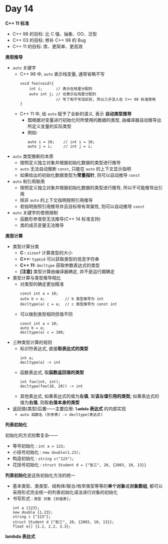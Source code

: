 # Day 14

**C++ 11 标准**
- C++ 98 的目标: 比 C 强、抽象、OO、泛型
- C++ 03 的目标: 修补 C++ 98 的 Bug 
- C++ 11 的目标: 库、更简单、更高效

**类型推导**
- `auto` 关键字
    - C++ 98 中, `auto` 表示栈变量, 通常省略不写
        ```
        void foo(void){
            int i;      // 表示在栈里分配的
            auto int j; // 也表示在栈里分配的
                        // 写了和不写没区别, 所以几乎没人在 C++ 98 标准使用
        }
        ```
    - C++ 11 中, 给 `auto` 赋予了全新的语义, 表示 **自动类型推导**
        - 既根据对变量进行初始化时所使用的数据的类型, 由编译器自动推导出所定义变量的实际类型
        - 例如:
            ```
            auto i = 10;    // int i = 10;
            auto j = i;     // int j = i;
            ```
- `auto` 类型推断的本质
    - 按照定义独立对象并根据初始化数据的类型进行推导
    - `auto` 无法自动推断 `const`, 只能在 `auto` 的上下文显示指明
    - 如果给出的初始化数据类型为**常量指针**, 则可以自动推导 `const`
- `auto` 和引用联用
    - 按照定义独立对象并根据初始化数据的类型进行推导, 所以不可能推导出引用
    - 除非 `auto` 的上下文指明按照引用推导
    - 若指明按照引用推导并且目标带有常属性, 则可以自动推导 `const`
- `auto` 关键字的使用限制
    - 函数形参类型无法推导(C++ 14 标准支持)
    - 类的成员变量无法推导

**类型计算**
- 类型计算分类
    - **C :** `sizeof` 计算类型的大小
    - **C++:** `typeid` 可以获取类型的信息字符串
    - **C++ 11:** `decltype` 获取参数表达式的类型
    - **[注意]** 类型计算由编译器确定, 并不是运行期确定
- 类型计算与类型推导相比
    - 对类型的确定更加精准
        ```
        const int a = 10;
        auto b = a;         // b 类型推导为 int
        decltype(a) c = a;  // c 类型推导为 const int
        ```
    - 可以做到类型相同但值不同
        ```
        const int a = 10;
        auto b = a;
        decltype(a) c = 100;
        ```
- 三种类型计算的规则
    - 标识符表达式, 直接**取表达式的类型**
        ```
        int a;
        decltype(a) -> int
        ```
    - 函数表达式, 取**函数返回值的类型**
        ```
        int foo(int, int);
        decltype(foo(10, 20)) -> int
        ```
    - 其他表达式, 如果表达式的值为**左值**, 取**该左值引用的类型;** 如果表达式的值为**右值**, 则取**右值本身的类型**
- 返回值(类型)后置——主要应用: **`lambda` 表达式** 的内部实现
    - `auto 函数名 (形参表) -> decltype(表达式)`

**列表初始化** <p>
初始化的方式纷繁复杂——
- 等号初始化 : `int a = 123;`
- 小括号初始化 : `new double(1.23);`
- 构造初始化 : `string c("123");`
- 花括号初始化 : `struct Student d = {"张三", 20, {2003, 10, 13}}`

**列表初始化**是这些初始化方法的统一
- 基本类型、类类型、结构体/联合/枚举类型等等的**单个对象**或**对象数组**, 都可以采用形式完全统一的列表初始化语法进行对象的初始化
- 书写形式 : `类型 对象 {初值表};`
    ```
    int a {123};
    new double {1.23};
    string c {"123"};
    struct Student d {"张三", 20, {2003, 10, 13}};
    float e[] {1.1, 2.2, 3.3};
    ```

**lambda 表达式**



